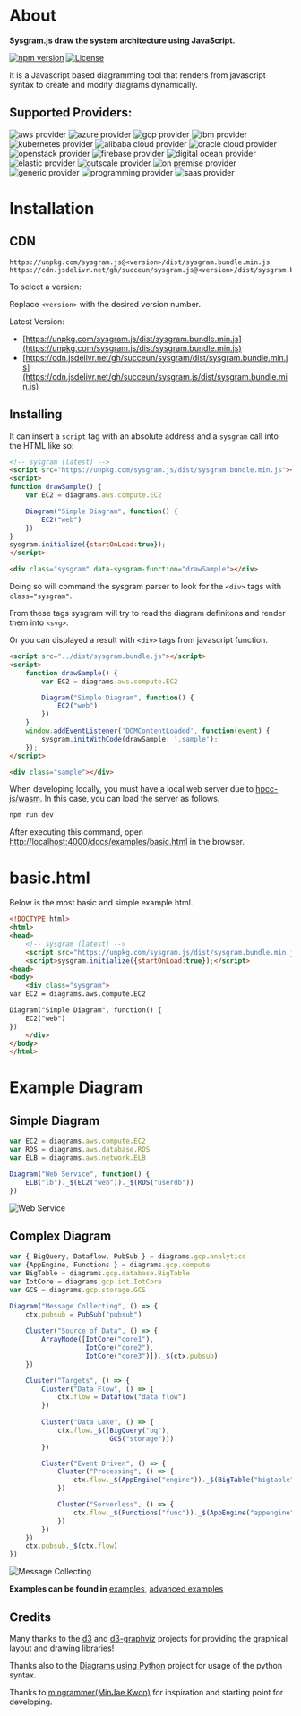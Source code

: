 # About

**Sysgram.js draw the system architecture using JavaScript.**

[![npm version](https://img.shields.io/npm/v/sysgram.js.svg?style=for-the-badge&logo=Vercel&labelColor=000)](https://www.npmjs.com/package/sysgram.js)
[![License](https://img.shields.io/npm/l/sysgram.js.svg?style=for-the-badge&labelColor=000000)](https://github.com/succeun/sysgram.js/blob/main/LICENSE)

It is a Javascript based diagramming tool that renders from javascript syntax to create and modify diagrams dynamically. 



## Supported Providers: 

![aws provider](https://img.shields.io/badge/AWS-orange?logo=amazon-aws&color=ff9900) 
![azure provider](https://img.shields.io/badge/Azure-orange?logo=microsoft-azure&color=0089d6) 
![gcp provider](https://img.shields.io/badge/GCP-orange?logo=google-cloud&color=4285f4) 
![ibm provider](https://img.shields.io/badge/IBM-orange?logo=ibm&color=052FAD) 
![kubernetes provider](https://img.shields.io/badge/Kubernetes-orange?logo=kubernetes&color=326ce5) 
![alibaba cloud provider](https://img.shields.io/badge/AlibabaCloud-orange?logo=alibaba-cloud&color=ff6a00) 
![oracle cloud provider](https://img.shields.io/badge/OracleCloud-orange?logo=oracle&color=f80000) 
![openstack provider](https://img.shields.io/badge/OpenStack-orange?logo=openstack&color=da1a32) 
![firebase provider](https://img.shields.io/badge/Firebase-orange?logo=firebase&color=FFCA28) 
![digital ocean provider](https://img.shields.io/badge/DigitalOcean-0080ff?logo=digitalocean&color=0080ff)
![elastic provider](https://img.shields.io/badge/Elastic-orange?logo=elastic&color=005571) 
![outscale provider](https://img.shields.io/badge/OutScale-orange?color=5f87bf) 
![on premise provider](https://img.shields.io/badge/OnPremise-orange?color=5f87bf) 
![generic provider](https://img.shields.io/badge/Generic-orange?color=5f87bf) 
![programming provider](https://img.shields.io/badge/Programming-orange?color=5f87bf) 
![saas provider](https://img.shields.io/badge/SaaS-orange?color=5f87bf)



# Installation

## CDN

```
https://unpkg.com/sysgram.js@<version>/dist/sysgram.bundle.min.js
https://cdn.jsdelivr.net/gh/succeun/sysgram.js@<version>/dist/sysgram.bundle.min.js
```

To select a version:

Replace `<version>` with the desired version number.

Latest Version: 
- [https://unpkg.com/sysgram.js/dist/sysgram.bundle.min.js](https://unpkg.com/sysgram.js/dist/sysgram.bundle.min.js)
- [https://cdn.jsdelivr.net/gh/succeun/sysgram/dist/sysgram.bundle.min.js](https://cdn.jsdelivr.net/gh/succeun/sysgram.js/dist/sysgram.bundle.min.js)



## Installing

It can insert a `script` tag with an absolute address and a `sysgram` call into the HTML like so:

```html
<!-- sysgram (latest) -->
<script src="https://unpkg.com/sysgram.js/dist/sysgram.bundle.min.js"></script>
<script>
function drawSample() {
    var EC2 = diagrams.aws.compute.EC2

	Diagram("Simple Diagram", function() {
		EC2("web")
	})
}
sysgram.initialize({startOnLoad:true});
</script>

<div class="sysgram" data-sysgram-function="drawSample"></div>
```

Doing so will command the sysgram parser to look for the `<div>` tags with `class="sysgram"`. 

From these tags sysgram will try to read the diagram definitons and render them into `<svg>`.

Or you can displayed a result with `<div>` tags from javascript function.

```html
<script src="../dist/sysgram.bundle.js"></script>
<script>
    function drawSample() {
        var EC2 = diagrams.aws.compute.EC2

        Diagram("Simple Diagram", function() {
            EC2("web")
        })
    }
    window.addEventListener('DOMContentLoaded', function(event) {
        sysgram.initWithCode(drawSample, '.sample');
    });
</script>

<div class="sample"></div>
```

When developing locally, you must have a local web server due to [hpcc-js/wasm](https://www.npmjs.com/package/@hpcc-js/wasm). In this case, you can load the server as follows.

```bash
npm run dev
```
After executing this command, open [http://localhost:4000/docs/examples/basic.html](http://localhost:4000/docs/examples/basic.html) in the browser.



# basic.html

Below is the most basic and simple example html.

```html
<!DOCTYPE html>
<html>
<head>
	<!-- sysgram (latest) -->
	<script src="https://unpkg.com/sysgram.js/dist/sysgram.bundle.min.js"></script>
	<script>sysgram.initialize({startOnLoad:true});</script>
<head>
<body>
	<div class="sysgram">
var EC2 = diagrams.aws.compute.EC2

Diagram("Simple Diagram", function() {
	EC2("web")
})
	</div>
</body>
</html>
```



# Example Diagram

## Simple Diagram

```javascript
var EC2 = diagrams.aws.compute.EC2
var RDS = diagrams.aws.database.RDS
var ELB = diagrams.aws.network.ELB

Diagram("Web Service", function() {
    ELB("lb")._$(EC2("web"))._$(RDS("userdb"))
})
```
![Web Service](https://succeun.github.io/sysgram.js/images/simple_diagram.png)

## Complex Diagram

```javascript
var { BigQuery, Dataflow, PubSub } = diagrams.gcp.analytics
var {AppEngine, Functions } = diagrams.gcp.compute
var BigTable = diagrams.gcp.database.BigTable
var IotCore = diagrams.gcp.iot.IotCore
var GCS = diagrams.gcp.storage.GCS

Diagram("Message Collecting", () => {
    ctx.pubsub = PubSub("pubsub")
    
    Cluster("Source of Data", () => {
        ArrayNode([IotCore("core1"),
                   IotCore("core2"),
                   IotCore("core3")])._$(ctx.pubsub)
    })

    Cluster("Targets", () => {
        Cluster("Data Flow", () => {
            ctx.flow = Dataflow("data flow")
        })
        
        Cluster("Data Lake", () => {
            ctx.flow._$([BigQuery("bq"),
                         GCS("storage")])
        })

        Cluster("Event Driven", () => {
            Cluster("Processing", () => {
                ctx.flow._$(AppEngine("engine"))._$(BigTable("bigtable"))
            })

            Cluster("Serverless", () => {
                ctx.flow._$(Functions("func"))._$(AppEngine("appengine"))
            })
        })
    })
    ctx.pubsub._$(ctx.flow)
})
```

![Message Collecting](https://succeun.github.io/sysgram.js/images/complex_diagram.png)

**Examples can be found in** [examples](https://succeun.github.io/sysgram.js/#/getting-started/examples), [advanced examples](https://succeun.github.io/sysgram.js/#/getting-started/advanced_examples)



## Credits

Many thanks to the [d3](http://d3js.org/) and [d3-graphviz](https://github.com/magjac/d3-graphviz) projects for providing the graphical layout and drawing libraries!

Thanks also to the [Diagrams using Python](https://diagrams.mingrammer.com/) project for usage of the python syntax. 

Thanks to [mingrammer(MinJae Kwon)](https://github.com/mingrammer) for inspiration and starting point for developing.